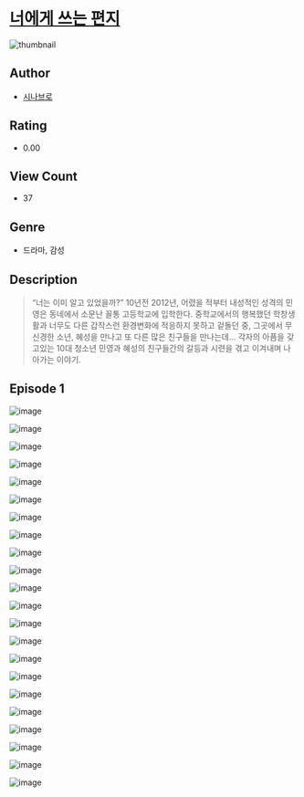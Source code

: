 # [너에게 쓰는 편지](https://comic.naver.com/challenge/list?titleId=811324)
![thumbnail](https://image-comic.pstatic.net/user_contents_data/challenge_comic/2023/05/25/359091/upload_3631090118244577633_480x623.jpeg)

## Author
- [시나브로](https://comic.naver.com/artistTitle?id=359091)

## Rating
- 0.00

## View Count
- 37

## Genre
- 드라마, 감성

## Description
> “너는 이미 알고 있었을까?” 10년전 2012년, 어렸을 적부터 내성적인 성격의 민영은 동네에서 소문난 꼴통 고등학교에 입학한다. 중학교에서의 행복했던 학창생활과 너무도 다른 갑작스런 환경변화에 적응하지 못하고 겉돌던 중, 그곳에서 무신경한 소년, 혜성을 만나고 또 다른 많은 친구들을 만나는데… 각자의 아픔을 갖고있는 10대 청소년 민영과 혜성의 친구들간의 갈등과 시련을 겪고 이겨내며 나아가는 이야기.


## Episode 1
![image](https://image-comic.pstatic.net/user_contents_data/challenge_comic/2023/05/25/359091/upload_7076055725918151985.jpeg)

![image](https://image-comic.pstatic.net/user_contents_data/challenge_comic/2023/05/25/359091/upload_7364338002437879857.jpeg)

![image](https://image-comic.pstatic.net/user_contents_data/challenge_comic/2023/05/25/359091/upload_7149572578833084724.jpeg)

![image](https://image-comic.pstatic.net/user_contents_data/challenge_comic/2023/05/25/359091/upload_3688503505068437811.jpeg)

![image](https://image-comic.pstatic.net/user_contents_data/challenge_comic/2023/05/25/359091/upload_3847875323986392889.jpeg)

![image](https://image-comic.pstatic.net/user_contents_data/challenge_comic/2023/05/25/359091/upload_7004330188770522933.jpeg)

![image](https://image-comic.pstatic.net/user_contents_data/challenge_comic/2023/05/25/359091/upload_3544952152544849971.jpeg)

![image](https://image-comic.pstatic.net/user_contents_data/challenge_comic/2023/05/25/359091/upload_7149573472273183024.jpeg)

![image](https://image-comic.pstatic.net/user_contents_data/challenge_comic/2023/05/25/359091/upload_7148954460061066596.jpeg)

![image](https://image-comic.pstatic.net/user_contents_data/challenge_comic/2023/05/25/359091/upload_7005738693968344884.jpeg)

![image](https://image-comic.pstatic.net/user_contents_data/challenge_comic/2023/05/25/359091/upload_4049925068273312355.jpeg)

![image](https://image-comic.pstatic.net/user_contents_data/challenge_comic/2023/05/25/359091/upload_3775815707055580004.jpeg)

![image](https://image-comic.pstatic.net/user_contents_data/challenge_comic/2023/05/25/359091/upload_3544671978057326946.jpeg)

![image](https://image-comic.pstatic.net/user_contents_data/challenge_comic/2023/05/25/359091/upload_3474581419716915555.jpeg)

![image](https://image-comic.pstatic.net/user_contents_data/challenge_comic/2023/05/25/359091/upload_3690810061450798649.jpeg)

![image](https://image-comic.pstatic.net/user_contents_data/challenge_comic/2023/05/25/359091/upload_7075492995829805360.jpeg)

![image](https://image-comic.pstatic.net/user_contents_data/challenge_comic/2023/05/25/359091/upload_3905527103828997684.jpeg)

![image](https://image-comic.pstatic.net/user_contents_data/challenge_comic/2023/05/25/359091/upload_7003722176006349872.jpeg)

![image](https://image-comic.pstatic.net/user_contents_data/challenge_comic/2023/05/25/359091/upload_3473227701923951153.jpeg)

![image](https://image-comic.pstatic.net/user_contents_data/challenge_comic/2023/05/25/359091/upload_7378357673460393011.jpeg)

![image](https://image-comic.pstatic.net/user_contents_data/challenge_comic/2023/05/25/359091/upload_7377235270395310948.jpeg)

![image](https://image-comic.pstatic.net/user_contents_data/challenge_comic/2023/05/25/359091/upload_3834588794639759160.jpeg)
